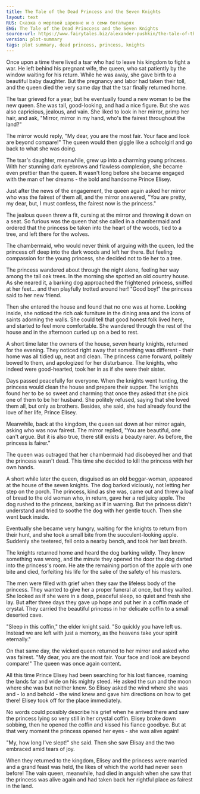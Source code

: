 ```yaml
---
title: The Tale of the Dead Princess and the Seven Knights
layout: text
RUS: Сказка о мертвой царевне и о семи богатырях
ENG: The Tale of the Dead Princcess and the Seven Knights
source-url: https://www.fairytales.biz/alexander-pushkin/the-tale-of-the-dead-princess.html
version: plot-summary
tags: plot summary, dead princess, princess, knights
---
```


Once upon a time there lived a tsar who had to leave his kingdom to fight a war. He left behind his pregnant wife, the queen, who sat patiently by the window waiting for his return. While he was away, she gave birth to a beautiful baby daughter. But the pregnancy and labor had taken their toll, and the queen died the very same day that the tsar finally returned home.

The tsar grieved for a year, but he eventually found a new woman to be the new queen. She was tall, good-looking, and had a nice figure. But she was also capricious, jealous, and vain. She liked to look in her mirror, primp her hair, and ask, "Mirror, mirror in my hand, who's the fairest throughout the land?"

The mirror would reply, "My dear, you are the most fair. Your face and look are beyond compare!" The queen would then giggle like a schoolgirl and go back to what she was doing.

The tsar's daughter, meanwhile, grew up into a charming young princess. With her stunning dark eyebrows and flawless complexion, she became even prettier than the queen. It wasn't long before she became engaged with the man of her dreams - the bold and handsome Prince Elisey.

Just after the news of the engagement, the queen again asked her mirror who was the fairest of them all, and the mirror answered, "You are pretty, my dear, but, I must confess, the fairest now is the princess."

The jealous queen threw a fit, cursing at the mirror and throwing it down on a seat. So furious was the queen that she called in a chambermaid and ordered that the princess be taken into the heart of the woods, tied to a tree, and left there for the wolves.

The chambermaid, who would never think of arguing with the queen, led the princess off deep into the dark woods and left her there. But feeling compassion for the young princess, she decided not to tie her to a tree.

The princess wandered about through the night alone, feeling her way among the tall oak trees. In the morning she spotted an old country house. As she neared it, a barking dog approached the frightened princess, sniffed at her feet... and then playfully trotted around her! "Good boy!" the princess said to her new friend.

Then she entered the house and found that no one was at home. Looking inside, she noticed the rich oak furniture in the dining area and the icons of saints adorning the walls. She could tell that good honest folk lived here, and started to feel more comfortable. She wandered through the rest of the house and in the afternoon curled up on a bed to rest.

A short time later the owners of the house, seven hearty knights, returned for the evening. They noticed right away that something was different - their home was all tidied up, neat and clean. The princess came forward, politely bowed to them, and apologized for her disturbance. The knights, who indeed were good-hearted, took her in as if she were their sister.

Days passed peacefully for everyone. When the knights went hunting, the princess would clean the house and prepare their supper. The knights found her to be so sweet and charming that once they asked that she pick one of them to be her husband. She politely refused, saying that she loved them all, but only as brothers. Besides, she said, she had already found the love of her life, Prince Elisey.

Meanwhile, back at the kingdom, the queen sat down at her mirror again, asking who was now fairest. The mirror replied, "You are beautiful, one can't argue. But it is also true, there still exists a beauty rarer. As before, the princess is fairer."

The queen was outraged that her chambermaid had disobeyed her and that the princess wasn't dead. This time she decided to kill the princess with her own hands.

A short while later the queen, disguised as an old beggar-woman, appeared at the house of the seven knights. The dog barked viciously, not letting her step on the porch. The princess, kind as she was, came out and threw a loaf of bread to the old woman who, in return, gave her a red juicy apple. The dog rushed to the princess, barking as if in warning. But the princess didn't understand and tried to soothe the dog with her gentle touch. Then she went back inside.

Eventually she became very hungry, waiting for the knights to return from their hunt, and she took a small bite from the succulent-looking apple. Suddenly she teetered, fell onto a nearby bench, and took her last breath.

The knights returned home and heard the dog barking wildly. They knew something was wrong, and the minute they opened the door the dog darted into the princess's room. He ate the remaining portion of the apple with one bite and died, forfeiting his life for the sake of the safety of his masters.

The men were filled with grief when they saw the lifeless body of the princess. They wanted to give her a proper funeral at once, but they waited. She looked as if she were in a deep, peaceful sleep, so quiet and fresh she lay. But after three days they gave up hope and put her in a coffin made of crystal. They carried the beautiful princess in her delicate coffin to a small deserted cave.

"Sleep in this coffin," the elder knight said. "So quickly you have left us. Instead we are left with just a memory, as the heavens take your spirit eternally."

On that same day, the wicked queen returned to her mirror and asked who was fairest. "My dear, you are the most fair. Your face and look are beyond compare!" The queen was once again content.

All this time Prince Elisey had been searching for his lost fiancee, roaming the lands far and wide on his mighty steed. He asked the sun and the moon where she was but neither knew. So Elisey asked the wind where she was and - lo and behold - the wind knew and gave him directions on how to get there! Elisey took off for the place immediately.

No words could possibly describe his grief when he arrived there and saw the princess lying so very still in her crystal coffin. Elisey broke down sobbing, then he opened the coffin and kissed his fiance goodbye. But at that very moment the princess opened her eyes - she was alive again!

"My, how long I've slept!" she said. Then she saw Elisay and the two embraced amid tears of joy.

When they returned to the kingdom, Elisey and the princess were married and a grand feast was held, the likes of which the world had never seen before! The vain queen, meanwhile, had died in anguish when she saw that the princess was alive again and had taken back her rightful place as fairest in the land.